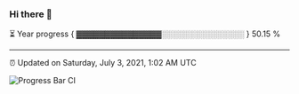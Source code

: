 ### Hi there 👋

⏳ Year progress { ▓▓▓▓▓▓▓▓▓▓▓▓▓▓▓░░░░░░░░░░░░░░░ } 50.15 %

---

⏰ Updated on Saturday, July 3, 2021, 1:02 AM UTC

![Progress Bar CI](https://github.com/arthurbuhl/arthurbuhl/workflows/Progress%20Bar%20CI/badge.svg)
